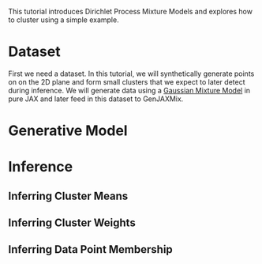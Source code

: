 <!-- [TOC] -->

This tutorial introduces Dirichlet Process Mixture Models and explores how to cluster using a simple example.

# Dataset
First we need a dataset. In this tutorial, we will synthetically generate points on on the 2D plane and form small clusters that we expect to later detect during inference. We will generate data using a [Gaussian Mixture Model](https://en.wikipedia.org/wiki/Mixture_model#Gaussian_mixture_model) in pure JAX and later feed in this dataset to GenJAXMix.



# Generative Model

# Inference 

## Inferring Cluster Means

## Inferring Cluster Weights

## Inferring Data Point Membership
